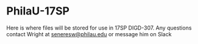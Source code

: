 # PhilaU-17SP

Here is where files will be stored for use in 17SP DIGD-307. Any questions contact Wright at seneresw@philau.edu or message him on Slack
